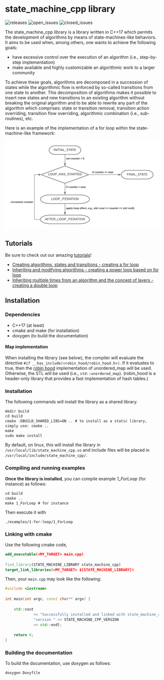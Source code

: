# state_machine_cpp library

![releases](https://img.shields.io/github/v/release/hlefebvr/state_machine_cpp)
![open_issues](https://img.shields.io/github/issues-raw/hlefebvr/state_machine_cpp)
![closed_issues](https://img.shields.io/github/issues-closed-raw/hlefebvr/state_machine_cpp)

The state_machine_cpp library is a library written in C++17 which permits the development
of algorithms by means of state-machines-like behaviors.
It aims to be used when, among others, one wants to achieve the following goals:
- have excessive control over the execution of an algorithm (i.e., step-by-step implementation)
- make available and highly customizable an algorithmic work to a larger community

To achieve these goals, algorithms are decomposed in a succession of states while the algorithmic flow
is enforced by so-called transitions from one state to another. This decomposition of algorithms makes it
possible to insert new states and new transitions to an existing algorithm without breaking the original
algorithm and to be able to rewrite any part of the algorithm which comprises: state or transition removal,
transition action overriding, transition flow overriding, algorithmic combination (i.e., sub-routines), etc.

Here is an example of the implementation of a for loop within the state-machine-like framework:

![for_loop](https://raw.githubusercontent.com/hlefebvr/state_machine_cpp/main/src/images/ForLoop.png)

## Tutorials

Be sure to check out our amazing [tutorials](src/tutorials)!
- [Creating algorithms, states and transitions - creating a for loop](src/tutorials/1_ForLoop.md)
- [Inheriting and modifying algorithms - creating a power loop based on for loop](src/tutorials/2_PowerLoop.md)
- [Inheriting multiple times from an algorithm and the concept of layers - creating a double loop](src/tutorials/3_DoubleLoop.md)

## Installation

### Dependencies

- C++17 (at least)
- cmake and make (for installation)
- doxygen (to build the documentation)

#### Map implementation

When installing the library (see below), the compiler will evaluate the directive `#if __has_include(<robin_hood/robin_hood.h>)`.
If it evaluates to true, then the [robin hood](https://github.com/martinus/robin-hood-hashing) implementation of unordered_map will be used.
Otherwise, the STL will be used (i.e., `std::unordered_map`). (robin_hood is a header-only library that provides a fast implementation
of hash tables.)

### Installation

The following commands will install the library as a shared library. 

```shell
mkdir build
cd build
cmake -DBUILD_SHARED_LIBS=ON .. # to install as a static library, simply use: cmake ..
make
sudo make install
```

By default, on linux, this will install the library in `/usr/local/lib/state_machine_cpp.so`
and include files will be placed in `/usr/local/include/state_machine_cpp/`.

### Compiling and running examples

**Once the library is installed**, you can compile example *1_ForLoop* (for instance)
as follows:
```shell
cd build
cmake ..
make 1_ForLoop # for instance
```
Then execute it with
```shell
./examples/1-for-loop/1_ForLoop
```

### Linking with cmake

Use the following cmake code,
```cmake
add_executable(<MY_TARGET> main.cpp)

find_library(STATE_MACHINE_LIBRARY state_machine_cpp)
target_link_libraries(<MY_TARGET> ${STATE_MACHINE_LIBRARY})
```

Then, your `main.cpp` may look like the following:
```cpp
#include <iostream>

int main(int argc, const char** argv) {

    std::cout 
             << "Successfully installed and linked with state_machine_cpp, "
             "version " << STATE_MACHINE_CPP_VERSION
             << std::endl;
    
    return 0;
}

```

### Building the documentation

To build the documentation, use doxygen as follows:
```shell
doxygen Doxyfile
```
